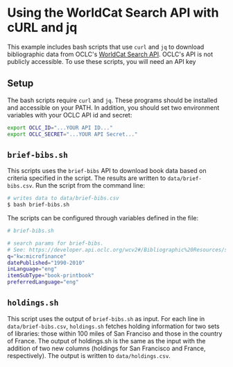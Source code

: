 # Using the WorldCat Search API with cURL and jq

This example includes bash scripts that use `curl` and `jq` to download
bibliographic data from OCLC's [WorldCat Search
API](https://developer.api.oclc.org/wcv2). OCLC's API is not publicly
accessible. To use these scripts, you will need an API key 

## Setup

The bash scripts require `curl` and `jq`. These programs should be installed and
accessible on your PATH. In addition, you should set two environment variables
with your OCLC API id and secret:

```sh
export OCLC_ID="...YOUR API ID..."
export OCLC_SECRET="...YOUR API Secret..."
```


## `brief-bibs.sh`

This scripts uses the `brief-bibs` API to download book data based on criteria
specified in the script. The results are written to `data/brief-bibs.csv`. Run
the script from the command line:

```sh
# writes data to data/brief-bibs.csv
$ bash brief-bibs.sh
```

The scripts can be configured through variables defined in the file: 

```sh
# brief-bibs.sh

# search params for brief-bibs.
# See: https://developer.api.oclc.org/wcv2#/Bibliographic%20Resources/search-brief-bibs
q="kw:microfinance"
datePublished="1990-2010"
inLanguage="eng"
itemSubType="book-printbook"
preferredLanguage="eng"

```

## `holdings.sh`

This script uses the output of `brief-bibs.sh` as input. For each line in
`data/brief-bibs.csv`, `holdings.sh` fetches holding information for two sets of
libraries: those within 100 miles of San Franciso and those in the country of
France. The output of holdings.sh is the same as the input with the addition of two
new columns (holdings for San Francisco and France, respectively). The output is 
written to `data/holdings.csv`.